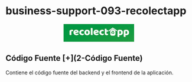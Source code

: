 # business-support-093-recolectapp

<p align="center">
  <img src="assets/title_recolectapp.png">
</p>



## Código Fuente [+](2-Código Fuente)

Contiene el código fuente del backend y el frontend de la aplicación.

